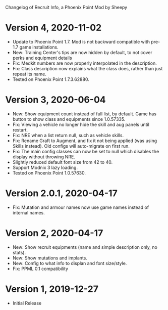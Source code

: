Changelog of Recruit Info, a Phoenix Point Mod by Sheepy

# Version 4, 2020-11-02

* Update to Phoenix Point 1.7.  Mod is not backward compatible with pre-1.7 game installations.
* New: Training Center's tips are now hidden by default, to not cover perks and equipment details
* Fix: Medkit numbers are now properly interpolated in the description.
* Fix: Class description now explains what the class does, rather than just repeat its name.
* Tested on Phoenix Point 1.7.3.62880.

# Version 3, 2020-06-04

* New: Show equipment count instead of full list, by default.  Game has button to show class and equipments since 1.0.57335.
* Fix: Viewing a vehicle no longer hide the skill and aug panels until restart.
* Fix: NRE when a list return null, such as vehicle skills.
* Fix: Rename Graft to Augment, and fix it not being applied (was using Skills instead). Old configs will auto-migrate on first run.
* Fix: The main config classes can now be set to null which disables the display without throwing NRE.
* Slightly reduced default font size from 42 to 40.
* Support Modnix 3 lazy loading.
* Tested on Phoenix Point 1.0.57630.

# Version 2.0.1, 2020-04-17

* Fix: Mutation and armour names now use game names instead of internal names.

# Version 2, 2020-04-17

* New: Show recruit equipments (name and simple description only, no stats).
* New: Show mutations and implants.
* New: Config to what info to displan and font size/style.
* Fix: PPML 0.1 compatibility

# Version 1, 2019-12-27

* Initial Release
